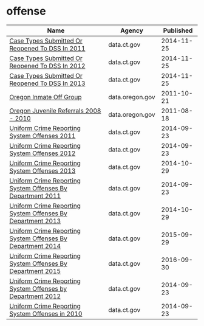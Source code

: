 # offense

Name | Agency | Published
---- | ---- | ---------
[Case Types Submitted Or Reopened To DSS In 2011](../datasets/8f2h-ghbv.md) | data.ct.gov | 2014-11-25
[Case Types Submitted Or Reopened To DSS In 2012](../datasets/fim6-vu8p.md) | data.ct.gov | 2014-11-25
[Case Types Submitted Or Reopened To DSS In 2013](../datasets/p52u-vsu8.md) | data.ct.gov | 2014-11-25
[Oregon Inmate Off Group](../datasets/38dq-3yhz.md) | data.oregon.gov | 2011-10-21
[Oregon Juvenile Referrals 2008 - 2010](../datasets/d83a-6mjc.md) | data.oregon.gov | 2011-08-18
[Uniform Crime Reporting System Offenses 2011](../datasets/aih9-zm8u.md) | data.ct.gov | 2014-09-23
[Uniform Crime Reporting System Offenses 2012](../datasets/3it6-9q8n.md) | data.ct.gov | 2014-09-23
[Uniform Crime Reporting System Offenses 2013](../datasets/rphg-kgwv.md) | data.ct.gov | 2014-10-29
[Uniform Crime Reporting System Offenses By Department 2011](../datasets/6huw-7yzj.md) | data.ct.gov | 2014-09-23
[Uniform Crime Reporting System Offenses By Department 2013](../datasets/9cnu-4c7f.md) | data.ct.gov | 2014-10-29
[Uniform Crime Reporting System Offenses By Department 2014](../datasets/q6p6-vg24.md) | data.ct.gov | 2015-09-29
[Uniform Crime Reporting System Offenses By Department 2015](../datasets/6ntu-dndh.md) | data.ct.gov | 2016-09-30
[Uniform Crime Reporting System Offenses by Department 2012](../datasets/pef7-bzkf.md) | data.ct.gov | 2014-09-23
[Uniform Crime Reporting System Offenses in 2010](../datasets/usrc-sgkg.md) | data.ct.gov | 2014-09-23

